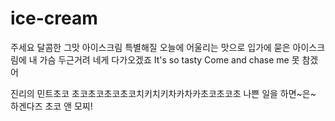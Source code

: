 # ice-cream
주세요 달콤한 그맛 아이스크림
특별해질 오늘에 어울리는 맛으로
입가에 묻은 아이스크림에
내 가슴 두근거려 네게 다가오겠죠
It's so tasty Come and chase me 못 참겠어

진리의 민트초코
초코초코초코초코치키치키차카차카초코초코초 나쁜 일을 하면~은~
하겐다즈 초코 앤 모찌!
